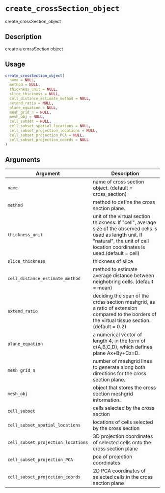 # `create_crossSection_object`

create_crossSection_object


## Description

create a crossSection object


## Usage

```r
create_crossSection_object(
  name = NULL,
  method = NULL,
  thickness_unit = NULL,
  slice_thickness = NULL,
  cell_distance_estimate_method = NULL,
  extend_ratio = NULL,
  plane_equation = NULL,
  mesh_grid_n = NULL,
  mesh_obj = NULL,
  cell_subset = NULL,
  cell_subset_spatial_locations = NULL,
  cell_subset_projection_locations = NULL,
  cell_subset_projection_PCA = NULL,
  cell_subset_projection_coords = NULL
)
```


## Arguments

Argument      |Description
------------- |----------------
`name`     |     name of cross section object. (default = cross_section)
`method`     |     method to define the cross section plane.
`thickness_unit`     |     unit of the virtual section thickness. If "cell", average size of the observed cells is used as length unit. If "natural", the unit of cell location coordinates is used.(default = cell)
`slice_thickness`     |     thickness of slice
`cell_distance_estimate_method`     |     method to estimate average distance between neighobring cells. (default = mean)
`extend_ratio`     |     deciding the span of the cross section meshgrid, as a ratio of extension compared to the borders of the virtual tissue section. (default = 0.2)
`plane_equation`     |     a numerical vector of length 4, in the form of c(A,B,C,D), which defines plane Ax+By+Cz=D.
`mesh_grid_n`     |     number of meshgrid lines to generate along both directions for the cross section plane.
`mesh_obj`     |     object that stores the cross section meshgrid information.
`cell_subset`     |     cells selected by the cross section
`cell_subset_spatial_locations`     |     locations of cells selected by the cross section
`cell_subset_projection_locations`     |     3D projection coordinates of selected cells onto the cross section plane
`cell_subset_projection_PCA`     |     pca of projection coordinates
`cell_subset_projection_coords`     |     2D PCA coordinates of selected cells in the cross section plane



